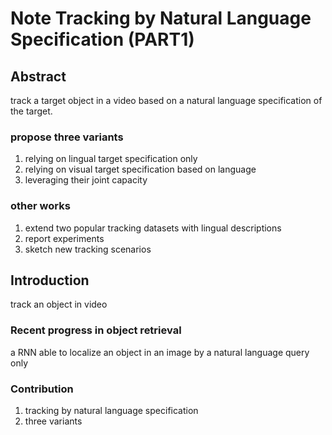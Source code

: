 # Note Tracking by Natural Language Specification (PART1)

## Abstract
track a target object in a video based on a natural language specification of the target.

### propose three variants
1. relying on lingual target specification only
2. relying on visual target specification based on language
3. leveraging their joint capacity

### other works
1. extend two popular tracking datasets with lingual descriptions
2. report experiments
3. sketch new tracking scenarios

## Introduction
track an object in video

### Recent progress in object retrieval
a RNN able to localize an object in an image by a natural language query only

### Contribution
1. tracking by natural language specification
2. three variants 